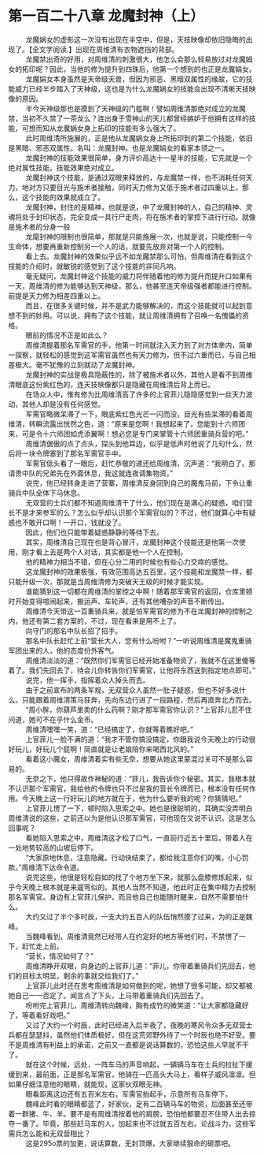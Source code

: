 <h1>第一百二十八章 龙魔封神（上）</h1>
<div id="content">&nbsp&nbsp&nbsp&nbsp&nbsp&nbsp&nbsp&nbsp
 龙魔娲女的虚影这一次没有出现在半空中，但是，天技映像却依旧隐晦的出现了。【全文字阅读.】出现在周维清有衣物遮挡的背部。
 <br/>&nbsp&nbsp&nbsp&nbsp&nbsp&nbsp&nbsp&nbsp
 龙魔禁出奇的好用，对周维清的刺激很大，他怎么会那么轻易放过对龙魔姆女的拓印呢？因此，当他的修为提升到四珠后，他第一个想到的也正是龙魔娟女。
 <br/>&nbsp&nbsp&nbsp&nbsp&nbsp&nbsp&nbsp&nbsp
 龙魔娟女本身虽然是天帝级天兽，但因为邪恶、黑暗双属性的缘故，它的技能威力已经半步踏入了天神级，这也是为什么龙魔娲女的技能会出现不清晰天技映像的原因。
 <br/>&nbsp&nbsp&nbsp&nbsp&nbsp&nbsp&nbsp&nbsp
 半今天神级那也是摸到了天神级的门槛啊！譬如周维清那绝对成立的龙魔禁，当初不久禁了一茶龙么？连出身于雪神山的天儿都曾经嫉妒于他拥有这样的技能，可想而知从龙魔娲女身上拓印的技能有多么强大了。
 <br/>&nbsp&nbsp&nbsp&nbsp&nbsp&nbsp&nbsp&nbsp
 此时周维清所施展的，正是他从龙魔娲女身上所拓印到的第二个技能，依旧是黑暗、邪恶双属性。名叫：龙魔封神。也是龙魔娟女的看家本领之一。
 <br/>&nbsp&nbsp&nbsp&nbsp&nbsp&nbsp&nbsp&nbsp
 龙魔封神的技能效果很简单，身为评价高达十一星半的技能，它先就是一个绝对属性技能。技能效果绝对成立。
 <br/>&nbsp&nbsp&nbsp&nbsp&nbsp&nbsp&nbsp&nbsp
 龙魔封神这个技能，是通过双眼来释放的，与龙魔禁一样，也不消耗任何天力，地对方只要目光与施术者接触，同时天力修为又低于施术者过四重以上，那么，这个技能的效果就成立了。
 <br/>&nbsp&nbsp&nbsp&nbsp&nbsp&nbsp&nbsp&nbsp
 龙魔封神，封住的是精神，也就是说，中了龙魔封神的人，自己的精神、灵魂将处于封印状态，完全变成一具行尸走肉，将在施术者的掌控下进行行动。就像是施术者的分身一般
 <br/>&nbsp&nbsp&nbsp&nbsp&nbsp&nbsp&nbsp&nbsp
 龙麾封神的限制也很简单，那就是只能施展一次，也就是说，只能控制一今生命体，想要再重新控制另一个人的话，就要先放弃对第一个人的控制。
 <br/>&nbsp&nbsp&nbsp&nbsp&nbsp&nbsp&nbsp&nbsp
 看上去。龙魔封神的效果似乎远不如龙魔禁那么可怕，但周维清在看到这个技能的介绍时，就敏锐的感觉到了这个技能的非同凡响。
 <br/>&nbsp&nbsp&nbsp&nbsp&nbsp&nbsp&nbsp&nbsp
 毫无疑问，龙魔封神这个技能的威力将伴随着他的修为提升而提升口如果有一天，周维清的修为能够达到天神级，那么，他甚至连天帝级强者都能进行控制。前提是天力修为相差四重以上。
 <br/>&nbsp&nbsp&nbsp&nbsp&nbsp&nbsp&nbsp&nbsp
 而且，在很多关键时候，并不是武力能够解决的，而这个技能就可以起到意想不到的妙用。可以说，拥有了这个技能，就让周维清拥有了召唤一名傀儡的资格。
 <br/>&nbsp&nbsp&nbsp&nbsp&nbsp&nbsp&nbsp&nbsp
 眼前的情况不正是如此么？
 <br/>&nbsp&nbsp&nbsp&nbsp&nbsp&nbsp&nbsp&nbsp
 周维清握着那名军需官的手，他第一时间就注入天力到了对方体丵内，简单一探察，就轻松的感觉到这军需官虽然也有天力修为，但不过六重而已，与自己相差极大。毫不犹豫的立刻就动了龙魔封神。
 <br/>&nbsp&nbsp&nbsp&nbsp&nbsp&nbsp&nbsp&nbsp
 龙魔封神的实战是极具隐蔽性的，除了被施术者以外，其他人是看不到周维清眼底这份紫红色的，连天技映像都只是隐藏在周维清后背上而已。
 <br/>&nbsp&nbsp&nbsp&nbsp&nbsp&nbsp&nbsp&nbsp
 在场众人中，惟有修为比周维清高了许多的上官菲儿隐隐感觉到一丝天力波动，其他人却是没有任何感觉。
 <br/>&nbsp&nbsp&nbsp&nbsp&nbsp&nbsp&nbsp&nbsp
 军需官略微呆滞了一下，眼底紫红色光芒一闪而没，目光有些呆滞的看着周维清，转瞬流露出恍然之色，道：“原来是您啊！我想起来了，您能到十六师团来，可是令十六师团如虎添翼啊！想必您是专门来掌管十六师团重骑兵营的吧。”
 <br/>&nbsp&nbsp&nbsp&nbsp&nbsp&nbsp&nbsp&nbsp
 周维清倨傲的点了点头，探头到他耳边，似乎是低声时他说了几句什么，然后将一块令牌塞到了那名军需官手中。
 <br/>&nbsp&nbsp&nbsp&nbsp&nbsp&nbsp&nbsp&nbsp
 军需官低头看了一眼后，赶忙恭敬的递还给周维清，沉声道：“我明白了。那请贵中队的兄弟先在外面休息，我这就连夜调集物资。”
 <br/>&nbsp&nbsp&nbsp&nbsp&nbsp&nbsp&nbsp&nbsp
 说完，他已经转身走进了营寨，周维清反身回到自己的魔鬼马前，下令让重骑兵中队全体下马休息。
 <br/>&nbsp&nbsp&nbsp&nbsp&nbsp&nbsp&nbsp&nbsp
 无双营的士兵们都不知道周维清干了什么，他们现在是满心的疑惑，咱们营长不是才来参军的么？怎么似乎却认识那个军需官似的？不过，他们就算心中有疑惑也不敢开口啊！一开口，钱就没了。
 <br/>&nbsp&nbsp&nbsp&nbsp&nbsp&nbsp&nbsp&nbsp
 因此，他们也只能带着疑惑静静的等待下去。
 <br/>&nbsp&nbsp&nbsp&nbsp&nbsp&nbsp&nbsp&nbsp
 其实，周维清自己现在也是背心冒汗，龙魔封神这个技能还是他第一次使用，刚才看上去是两个人对话，其实都是他一个人在控制。
 <br/>&nbsp&nbsp&nbsp&nbsp&nbsp&nbsp&nbsp&nbsp
 他的精神力相当不错，但在心分二用的时候也有些心力交瘁的感觉。
 <br/>&nbsp&nbsp&nbsp&nbsp&nbsp&nbsp&nbsp&nbsp
 这龙魔封神的效果极强，有效范围高达五百里，这个技能和龙魔禁一样，都只能升级一次，那就是当周维清修为突破天王级的时候才能实现。
 <br/>&nbsp&nbsp&nbsp&nbsp&nbsp&nbsp&nbsp&nbsp
 谁能猜到这一切都在周维清的掌控之中啊！随着那军需官的返回，仓库里顿时开始变得喧闹起来，搬运声、车轮声，还有其他嘈杂的声音不断传出。
 <br/>&nbsp&nbsp&nbsp&nbsp&nbsp&nbsp&nbsp&nbsp
 周维清今天带这一百重骑兵来，就是怕军需官的修为不在龙魔封神的控制之内，他还有第二套方案的，不过，现在看来是用不上了。
 <br/>&nbsp&nbsp&nbsp&nbsp&nbsp&nbsp&nbsp&nbsp
 向守门的那名中队长招了招手。
 <br/>&nbsp&nbsp&nbsp&nbsp&nbsp&nbsp&nbsp&nbsp
 那名中队长赶忙上前“营长大人，您有什么吩咐？”一听说周维清是魔鬼重骑军团出来的人，他的态度份外客气。
 <br/>&nbsp&nbsp&nbsp&nbsp&nbsp&nbsp&nbsp&nbsp
 周维清淡淡的道：“既然你们军需官已经开始准备物资了，我就不在这里傻等着了。我们先回去了，待会儿你转告你们军需官，让他将东西送到指定地点即可。”
 <br/>&nbsp&nbsp&nbsp&nbsp&nbsp&nbsp&nbsp&nbsp
 说完，他一挥手，指挥着众人掉头而去。
 <br/>&nbsp&nbsp&nbsp&nbsp&nbsp&nbsp&nbsp&nbsp
 由于之前宣布的两条军规，无双营众人虽然一肚子疑惑，但也不好多说什么。只能跟着周维清策马狂奔，先向东边行进了一段路程，然后再直奔北方而去。
 <br/>&nbsp&nbsp&nbsp&nbsp&nbsp&nbsp&nbsp&nbsp
 “周小胖，你葫芦里卖的什么药啊？刚才那军需官你认识？”上官菲儿忍不住问道，她可不在乎什么金币。
 <br/>&nbsp&nbsp&nbsp&nbsp&nbsp&nbsp&nbsp&nbsp
 周维清嘿嘿一笑，道：“已经搞定了，你就等着瞧好吧。”
 <br/>&nbsp&nbsp&nbsp&nbsp&nbsp&nbsp&nbsp&nbsp
 上官菲儿一脸不满的道：“我才不管你搞没搞定，你跟我说今天晚上的行动很好玩儿，好玩儿个屁啊！简直就是让老娘陪你来喝西北风的。”
 <br/>&nbsp&nbsp&nbsp&nbsp&nbsp&nbsp&nbsp&nbsp
 看着这小魔女，周维清着实有些无奈，想要从她这里蒙混过关可不是那么容易的。
 <br/>&nbsp&nbsp&nbsp&nbsp&nbsp&nbsp&nbsp&nbsp
 无奈之下，他只得故作神秘的道：“菲儿，我告诉你个秘密。其实，我根本就不认识那个军需官，我给他的令牌也只不过是我的营长令牌而已，根本没有任何作用。今天晚上这一行好玩儿的地方就在于，他为什么要听我的呢？你猜猜吧。”
 <br/>&nbsp&nbsp&nbsp&nbsp&nbsp&nbsp&nbsp&nbsp
 上官菲儿愣了一下，顿时陷入思索之中。她也是很聪明的，耳确实没弄明白周维清说的这些，之前还以为是他认识那军需官，可他现在又说不认识。这是怎么回事呢？
 <br/>&nbsp&nbsp&nbsp&nbsp&nbsp&nbsp&nbsp&nbsp
 看她陷入思索之中，周维清这才松了口气，一直前行近五十里后，带着人在一处地势较高的山坡后停下。
 <br/>&nbsp&nbsp&nbsp&nbsp&nbsp&nbsp&nbsp&nbsp
 “大家原地休息，注意隐藏。行动快结束了，都给我注意你们的嘴，小心罚款。”周维清下达命令道。
 <br/>&nbsp&nbsp&nbsp&nbsp&nbsp&nbsp&nbsp&nbsp
 说完这些，他很是轻松自如的找了个地方坐下来，就那么盘膝修炼起来，似乎今天晚上根本就是来遛弯似的。其他人当然不知道，他此时正在集中精力去控制那名军需官。身边有上官菲儿保护，而且他自己也能随时醒来，自然不需要怕什么。
 <br/>&nbsp&nbsp&nbsp&nbsp&nbsp&nbsp&nbsp&nbsp
 大约又过了半个多时辰，一支大约五百人的队伍悄然摸了过来，为的正是魏峰。
 <br/>&nbsp&nbsp&nbsp&nbsp&nbsp&nbsp&nbsp&nbsp
 当魏峰看到，周维清竟然已经带人在约定好的地方等他们时，不禁愣了一下，赶忙走上前。
 <br/>&nbsp&nbsp&nbsp&nbsp&nbsp&nbsp&nbsp&nbsp
 “营长，情况如何了？”
 <br/>&nbsp&nbsp&nbsp&nbsp&nbsp&nbsp&nbsp&nbsp
 周维清睁开双眼，向身边的上官菲儿道：“菲儿，你带着重骑兵们先回去，他们的目标太明显，剩余的事就交给我们了。”
 <br/>&nbsp&nbsp&nbsp&nbsp&nbsp&nbsp&nbsp&nbsp
 上官菲儿此时还在思考周维清是如何做到的呢，她想了很多可能，却又都被她自己一一否定了。闻言点了下头，上马带着重骑兵们先回去了。
 <br/>&nbsp&nbsp&nbsp&nbsp&nbsp&nbsp&nbsp&nbsp
 吩咐完上官菲儿，周维清转向魏峰，胸有成竹的微笑道：“让大家都隐藏好了，等着看好戏吧。”
 <br/>&nbsp&nbsp&nbsp&nbsp&nbsp&nbsp&nbsp&nbsp
 又过了大约一个时辰，此时已经进入后半夜了，夜晚的寒风令众多无双营士兵都在瑟瑟抖，虽然他们体质极好，但在这荒郊野外待了一个时辰也绝不好受。要不是周维清有利益上的承诺，之前又一直都是说话算数的，恐怕这些人早就不干了。
 <br/>&nbsp&nbsp&nbsp&nbsp&nbsp&nbsp&nbsp&nbsp
 就在这个时候，远处，一阵车马的声音响起，一辆辆马车在士兵的拉扯下缓缓到来，最前面，正是那名军需官，他骑在一匹高头大马上，看样子威风凛凛。但如果仔细注意他的眼睛，就能现，这家伙双眼无神。
 <br/>&nbsp&nbsp&nbsp&nbsp&nbsp&nbsp&nbsp&nbsp
 眼看距离这边还有五百米左右，军需官抬起手，示意所有马车停下。
 <br/>&nbsp&nbsp&nbsp&nbsp&nbsp&nbsp&nbsp&nbsp
 魏峰此时看的眼睛都蓝了，好家伙，足有二百辆马车的物资，后面甚至还带着一群猪、牛、羊。要不是有周维清按着他的肩膀，恐怕他都要忍不住带人出去掠夺一番了。毕竟，那些赶马车的人，加起来也不过就五百左右。论战斗力，这些军需兵怎么能和无双营相比？
 <br/>&nbsp&nbsp&nbsp&nbsp&nbsp&nbsp&nbsp&nbsp
 这是295o票的加更，说话算数，无封顶爆，大家继续狠命的砸票吧。
 <br/>&nbsp&nbsp&nbsp&nbsp&nbsp&nbsp&nbsp&nbsp
 <br/>&nbsp&nbsp&nbsp&nbsp&nbsp&nbsp&nbsp&nbsp
</div>
